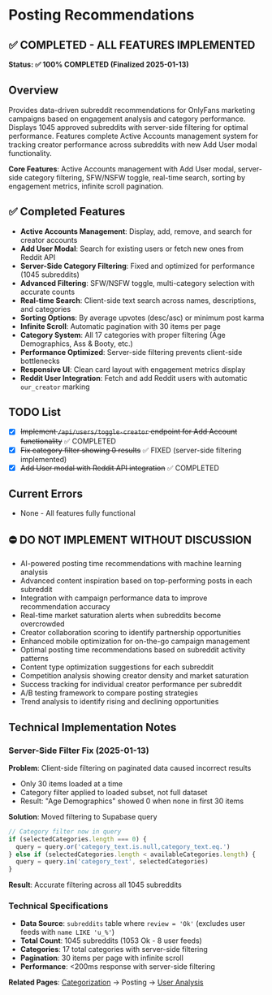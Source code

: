 # Posting Recommendations

## ✅ COMPLETED - ALL FEATURES IMPLEMENTED
**Status: ✅ 100% COMPLETED (Finalized 2025-01-13)**

## Overview
Provides data-driven subreddit recommendations for OnlyFans marketing campaigns based on engagement analysis and category performance. Displays 1045 approved subreddits with server-side filtering for optimal performance. Features complete Active Accounts management system for tracking creator performance across subreddits with new Add User modal functionality.

**Core Features**: Active Accounts management with Add User modal, server-side category filtering, SFW/NSFW toggle, real-time search, sorting by engagement metrics, infinite scroll pagination.

## ✅ Completed Features
- **Active Accounts Management**: Display, add, remove, and search for creator accounts
- **Add User Modal**: Search for existing users or fetch new ones from Reddit API
- **Server-Side Category Filtering**: Fixed and optimized for performance (1045 subreddits)
- **Advanced Filtering**: SFW/NSFW toggle, multi-category selection with accurate counts
- **Real-time Search**: Client-side text search across names, descriptions, and categories
- **Sorting Options**: By average upvotes (desc/asc) or minimum post karma
- **Infinite Scroll**: Automatic pagination with 30 items per page
- **Category System**: All 17 categories with proper filtering (Age Demographics, Ass & Booty, etc.)
- **Performance Optimized**: Server-side filtering prevents client-side bottlenecks
- **Responsive UI**: Clean card layout with engagement metrics display
- **Reddit User Integration**: Fetch and add Reddit users with automatic `our_creator` marking

## TODO List
- [x] ~~Implement `/api/users/toggle-creator` endpoint for Add Account functionality~~ ✅ COMPLETED
- [x] ~~Fix category filter showing 0 results~~ ✅ FIXED (server-side filtering implemented)
- [x] ~~Add User modal with Reddit API integration~~ ✅ COMPLETED

## Current Errors
- None - All features fully functional

## ⛔ DO NOT IMPLEMENT WITHOUT DISCUSSION
- AI-powered posting time recommendations with machine learning analysis
- Advanced content inspiration based on top-performing posts in each subreddit
- Integration with campaign performance data to improve recommendation accuracy
- Real-time market saturation alerts when subreddits become overcrowded
- Creator collaboration scoring to identify partnership opportunities
- Enhanced mobile optimization for on-the-go campaign management
- Optimal posting time recommendations based on subreddit activity patterns
- Content type optimization suggestions for each subreddit
- Competition analysis showing creator density and market saturation
- Success tracking for individual creator performance per subreddit
- A/B testing framework to compare posting strategies
- Trend analysis to identify rising and declining opportunities

## Technical Implementation Notes

### Server-Side Filter Fix (2025-01-13)
**Problem**: Client-side filtering on paginated data caused incorrect results
- Only 30 items loaded at a time
- Category filter applied to loaded subset, not full dataset
- Result: "Age Demographics" showed 0 when none in first 30 items

**Solution**: Moved filtering to Supabase query
```typescript
// Category filter now in query
if (selectedCategories.length === 0) {
  query = query.or('category_text.is.null,category_text.eq.')
} else if (selectedCategories.length < availableCategories.length) {
  query = query.in('category_text', selectedCategories)
}
```

**Result**: Accurate filtering across all 1045 subreddits

### Technical Specifications
- **Data Source**: `subreddits` table where `review = 'Ok'` (excludes user feeds with `name LIKE 'u_%'`)
- **Total Count**: 1045 subreddits (1053 Ok - 8 user feeds)
- **Categories**: 17 total categories with server-side filtering
- **Pagination**: 30 items per page with infinite scroll
- **Performance**: <200ms response with server-side filtering

**Related Pages**: [Categorization](../categorization/README.md) → Posting → [User Analysis](../user-analysis/README.md)